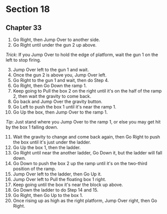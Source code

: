 # Section 18

## Chapter 33

1. Go Right, then Jump Over to another side.
2. Go Right until under the gun 2 up above.

_Trick_: If you Jump Over to hold the edge of platform, wait the gun 1 on the left to stop firing.

3. Jump Over left to the gun 1 and wait.
4. Once the gun 2 is above you, Jump Over left.
5. Go Right to the gun 1 and wait, then do Step 4.
6. Go Right, then Go Down the ramp 1.
7. Keep going to Pull the box 2 on the right until it's on the half of the ramp 2, then wait the gravity to come back.
8. Go back and Jump Over the gravity button.
9. Go Left to push the box 1 until it's near the ramp 1.
10. Go Up the box, then Jump Over to the ramp 1.

_Tip_: Just stand where you Jump Over to the ramp 1, or else you may get hit by the box 1 falling down.

11. Wait the gravity to change and come back again, then Go Right to push the box until it's just under the ladder.
12. Go Up the box 1, then the ladder.
13. Go Right until near the another ladder, Go Down it, but the ladder will fall down.
14. Go Down to push the box 2 up the ramp until it's on the two-third position of the ramp.
15. Jump Over left to the ladder, then Go Up it.
16. Jump Over left to Pull the floating box 1 right.
17. Keep going until the box it's near the block up above.
18. Go Down the ladder to do Step 14 and 15.
19. Go Right, then Go Up to the box 1.
20. Once rising up as high as the right platform, Jump Over right, then Go Right.